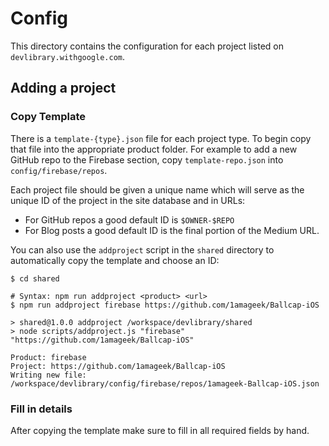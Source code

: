 # Config

This directory contains the configuration for each project listed on `devlibrary.withgoogle.com`.

## Adding a project

### Copy Template

There is a `template-{type}.json` file for each project type. To begin copy that file into the
appropriate product folder. For example to add a new GitHub repo to the Firebase section,
copy `template-repo.json` into `config/firebase/repos`.

Each project file should be given a unique name which will serve as the unique ID of the project
in the site database and in URLs:

  * For GitHub repos a good default ID is `$OWNER-$REPO`
  * For Blog posts a good default ID is the final portion of the Medium URL.

You can also use the `addproject` script in the `shared` directory to automatically copy the template and choose an ID:

```shell
$ cd shared

# Syntax: npm run addproject <product> <url>
$ npm run addproject firebase https://github.com/1amageek/Ballcap-iOS

> shared@1.0.0 addproject /workspace/devlibrary/shared
> node scripts/addproject.js "firebase" "https://github.com/1amageek/Ballcap-iOS"

Product: firebase
Project: https://github.com/1amageek/Ballcap-iOS
Writing new file: /workspace/devlibrary/config/firebase/repos/1amageek-Ballcap-iOS.json
```

### Fill in details

After copying the template make sure to fill in all required fields by hand.
